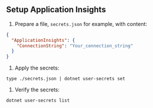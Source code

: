 ## Setup Application Insights

1. Prepare a file, `secrets.json` for example, with content:

```json
{
  "ApplicationInsights": {
    "ConnectionString": "Your_connection_string"
  }
}
```

1. Apply the secrets:

```shell
type ./secrets.json | dotnet user-secrets set
```

1. Verify the secrets:

```shell
dotnet user-secrets list
```